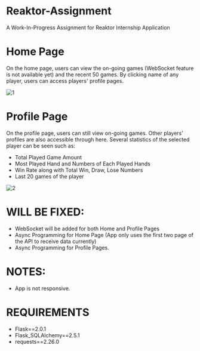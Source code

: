 # Reaktor-Assignment
A Work-In-Progress Assignment for Reaktor Internship Application

# Home Page
On the home page, users can view the on-going games (WebSocket feature is not available yet) and the recent 50 games. By clicking name of any player, users can access players' profile pages.

![1](https://user-images.githubusercontent.com/69986916/150693565-4d5e1e37-64d7-44ee-9e28-e085acf12b18.JPG)

# Profile Page
On the profile page, users can still view on-going games. Other players' profiles are also accessible through here. Several statistics of the selected player can be seen such as:
- Total Played Game Amount
- Most Played Hand and Numbers of Each Played Hands
- Win Rate along with Total Win, Draw, Lose Numbers
- Last 20 games of the player

![2](https://user-images.githubusercontent.com/69986916/150693751-995eb195-2eb5-4a6a-ae3a-ba733835043d.JPG)


# WILL BE FIXED:
- WebSocket will be added for both Home and Profile Pages
- Async Programming for Home Page (App only uses the first two page of the API to receive data currently)
- Async Programming for Profile Pages.

# NOTES:
- App is not responsive.

# REQUIREMENTS
- Flask==2.0.1
- Flask_SQLAlchemy==2.5.1
- requests==2.26.0
